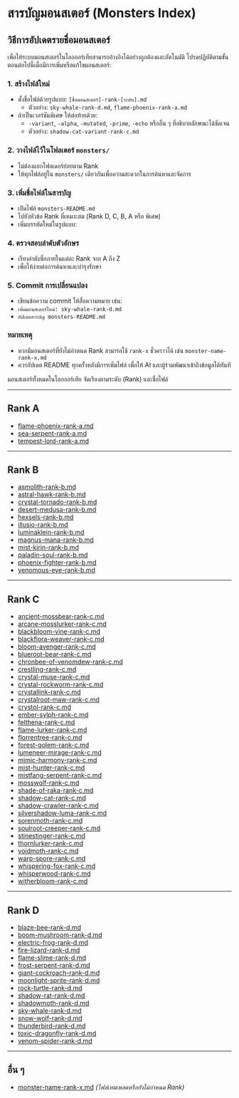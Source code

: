  <!--
type: monster-index
format: markdown-list
fields: name, rank, filename
structure: grouped-by-rank
source: monsters/
auto-parsable: true
-->

 # สารบัญมอนสเตอร์ (Monsters Index)

## วิธีการอัปเดตรายชื่อมอนสเตอร์

เพื่อให้ระบบมอนสเตอร์ในโลกออร์เทียสามารถอ้างอิงได้อย่างถูกต้องและอัตโนมัติ โปรดปฏิบัติตามขั้นตอนต่อไปนี้เมื่อมีการเพิ่มหรือแก้ไขมอนสเตอร์:

### 1. สร้างไฟล์ใหม่
- ตั้งชื่อไฟล์ด้วยรูปแบบ: `[ชื่อมอนสเตอร์]-rank-[ระดับ].md`
  - ตัวอย่าง: `sky-whale-rank-d.md`, `flame-phoenix-rank-a.md`
- ถ้าเป็นเวอร์ชันพิเศษ ให้ต่อท้ายด้วย:
  - `-variant`, `-alpha`, `-mutated`, `-prime`, `-echo` หรืออื่น ๆ ที่อธิบายลักษณะได้ชัดเจน
  - ตัวอย่าง: `shadow-cat-variant-rank-c.md`

### 2. วางไฟล์ไว้ในโฟลเดอร์ `monsters/`
- ไม่ต้องแยกโฟลเดอร์ย่อยตาม Rank
- ให้ทุกไฟล์อยู่ใน `monsters/` เดียวกันเพื่อความสะดวกในการค้นหาและจัดการ

### 3. เพิ่มชื่อไฟล์ในสารบัญ
- เปิดไฟล์ `monsters-README.md`
- ไปยังหัวข้อ Rank ที่เหมาะสม (Rank D, C, B, A หรือ พิเศษ)
- เพิ่มบรรทัดใหม่ในรูปแบบ:

### 4. ตรวจสอบลำดับตัวอักษร
- เรียงลำดับชื่อภายในแต่ละ Rank จาก A ถึง Z
- เพื่อให้ง่ายต่อการค้นหาและบำรุงรักษา

### 5. Commit การเปลี่ยนแปลง
- เขียนข้อความ commit ให้สื่อความหมาย เช่น:
- `เพิ่มมอนสเตอร์ใหม่: sky-whale-rank-d.md`
- `อัปเดตสารบัญ monsters-README.md`

### หมายเหตุ
- หากมีมอนสเตอร์ที่ยังไม่กำหนด Rank สามารถใช้ `rank-x` ชั่วคราวได้ เช่น `monster-name-rank-x.md`
- ควรอัปเดต README ทุกครั้งหลังมีการเพิ่มไฟล์ เพื่อให้ AI และผู้ร่วมพัฒนาเข้าถึงข้อมูลได้ทันที

มอนสเตอร์ทั้งหมดในโลกออร์เทีย จัดเรียงตามระดับ (Rank) และชื่อไฟล์

---

## Rank A
- [flame-phoenix-rank-a.md](flame-phoenix-rank-a.md)
- [sea-serpent-rank-a.md](sea-serpent-rank-a.md)
- [tempest-lord-rank-a.md](tempest-lord-rank-a.md)

---

## Rank B
- [asmolith-rank-b.md](asmolith-rank-b.md)
- [astral-hawk-rank-b.md](astral-hawk-rank-b.md)
- [crystal-tornado-rank-b.md](crystal-tornado-rank-b.md)
- [desert-medusa-rank-b.md](desert-medusa-rank-b.md)
- [hexsels-rank-b.md](hexsels-rank-b.md)
- [illusio-rank-b.md](illusio-rank-b.md)
- [luminaklein-rank-b.md](luminaklein-rank-b.md)
- [magnus-mana-rank-b.md](magnus-mana-rank-b.md)
- [mist-kirin-rank-b.md](mist-kirin-rank-b.md)
- [paladin-soul-rank-b.md](paladin-soul-rank-b.md)
- [phoenix-fighter-rank-b.md](phoenix-fighter-rank-b.md)
- [venomous-eye-rank-b.md](venomous-eye-rank-b.md)

---

## Rank C
- [ancient-mossbear-rank-c.md](ancient-mossbear-rank-c.md)
- [arcane-mosslurker-rank-c.md](arcane-mosslurker-rank-c.md)
- [blackbloom-vine-rank-c.md](blackbloom-vine-rank-c.md)
- [blackflora-weaver-rank-c.md](blackflora-weaver-rank-c.md)
- [bloom-avenger-rank-c.md](bloom-avenger-rank-c.md)
- [blueroot-bear-rank-c.md](blueroot-bear-rank-c.md)
- [chronbee-of-venomdew-rank-c.md](chronbee-of-venomdew-rank-c.md)
- [crestling-rank-c.md](crestling-rank-c.md)
- [crystal-muse-rank-c.md](crystal-muse-rank-c.md)
- [crystal-rockworm-rank-c.md](crystal-rockworm-rank-c.md)
- [crystallink-rank-c.md](crystallink-rank-c.md)
- [crystalroot-maw-rank-c.md](crystalroot-maw-rank-c.md)
- [crystol-rank-c.md](crystol-rank-c.md)
- [ember-sylph-rank-c.md](ember-sylph-rank-c.md)
- [felthena-rank-c.md](felthena-rank-c.md)
- [flame-lurker-rank-c.md](flame-lurker-rank-c.md)
- [florrentree-rank-c.md](florrentree-rank-c.md)
- [forest-golem-rank-c.md](forest-golem-rank-c.md)
- [lumeneer-mirage-rank-c.md](lumeneer-mirage-rank-c.md)
- [mimic-harmony-rank-c.md](mimic-harmony-rank-c.md)
- [mist-hunter-rank-c.md](mist-hunter-rank-c.md)
- [mistfang-serpent-rank-c.md](mistfang-serpent-rank-c.md)
- [mosswolf-rank-c.md](mosswolf-rank-c.md)
- [shade-of-raka-rank-c.md](shade-of-raka-rank-c.md)
- [shadow-cat-rank-c.md](shadow-cat-rank-c.md)
- [shadow-crawler-rank-c.md](shadow-crawler-rank-c.md)
- [silvershadow-luma-rank-c.md](silvershadow-luma-rank-c.md)
- [sorenmoth-rank-c.md](sorenmoth-rank-c.md)
- [soulroot-creeper-rank-c.md](soulroot-creeper-rank-c.md)
- [stinestinger-rank-c.md](stinestinger-rank-c.md)
- [thornlurker-rank-c.md](thornlurker-rank-c.md)
- [voidmoth-rank-c.md](voidmoth-rank-c.md)
- [warp-spore-rank-c.md](warp-spore-rank-c.md)
- [whispering-fox-rank-c.md](whispering-fox-rank-c.md)
- [whisperwood-rank-c.md](whisperwood-rank-c.md)
- [witherbloom-rank-c.md](witherbloom-rank-c.md)

---

## Rank D
- [blaze-bee-rank-d.md](blaze-bee-rank-d.md)
- [boom-mushroom-rank-d.md](boom-mushroom-rank-d.md)
- [electric-frog-rank-d.md](electric-frog-rank-d.md)
- [fire-lizard-rank-d.md](fire-lizard-rank-d.md)
- [flame-slime-rank-d.md](flame-slime-rank-d.md)
- [frost-serpent-rank-d.md](frost-serpent-rank-d.md)
- [giant-cockroach-rank-d.md](giant-cockroach-rank-d.md)
- [moonlight-sprite-rank-d.md](moonlight-sprite-rank-d.md)
- [rock-turtle-rank-d.md](rock-turtle-rank-d.md)
- [shadow-rat-rank-d.md](shadow-rat-rank-d.md)
- [shadowmoth-rank-d.md](shadowmoth-rank-d.md)
- [sky-whale-rank-d.md](sky-whale-rank-d.md)
- [snow-wolf-rank-d.md](snow-wolf-rank-d.md)
- [thunderbird-rank-d.md](thunderbird-rank-d.md)
- [toxic-dragonfly-rank-d.md](toxic-dragonfly-rank-d.md)
- [venom-spider-rank-d.md](venom-spider-rank-d.md)

---

## อื่น ๆ
- [monster-name-rank-x.md](monster-name-rank-x.md) *(ไฟล์เทมเพลตหรือยังไม่กำหนด Rank)*